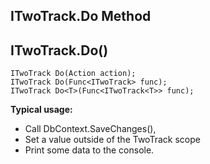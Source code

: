 

## ITwoTrack.Do Method


## ITwoTrack.Do()
```
ITwoTrack Do(Action action);
ITwoTrack Do(Func<ITwoTrack> func);
ITwoTrack Do<T>(Func<ITwoTrack<T>> func);
```

**Typical usage:** 
- Call DbContext.SaveChanges(),
- Set a value outside of the TwoTrack scope
- Print some data to the console.
